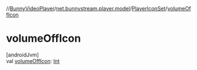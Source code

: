 //[BunnyVideoPlayer](../../../index.md)/[net.bunnystream.player.model](../index.md)/[PlayerIconSet](index.md)/[volumeOffIcon](volume-off-icon.md)

# volumeOffIcon

[androidJvm]\
val [volumeOffIcon](volume-off-icon.md): [Int](https://kotlinlang.org/api/latest/jvm/stdlib/kotlin-stdlib/kotlin/-int/index.html)
